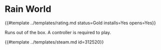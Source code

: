 # Rain World

{{#template ../templates/rating.md status=Gold installs=Yes opens=Yes}}

Runs out of the box. A controller is required to play.

{{#template ../templates/steam.md id=312520}}